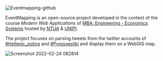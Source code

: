 ![Eventmapping-github](https://user-images.githubusercontent.com/26281506/155498608-8f71868e-bbfb-4759-afc5-c3353a1ac249.png)

EventMapping is an open-source project developed in the context of the course _Modern Web Applications_ of <a href="https://www.ece.ntua.gr/en/postgraduate/2">MBA: Engineering - Economics Systems</a> hosted by <a href="https://www.ntua.gr/en/">NTUA</a> & <a href="https://www.unipi.gr/unipi/en/">UNIPI</a>.

The project focuses on parsing tweets from the twitter accounts of <a href="https://twitter.com/hellenicpolice">#Hellenic_police</a> and <a href="https://twitter.com/pyrosvestiki">#Pyrosvestiki</a> and display them on a WebGIS map.

![Screenshot 2022-02-24 082814](https://user-images.githubusercontent.com/26281506/155503492-aa005e76-0bb0-43b9-8a49-4397fb3177f8.png)



